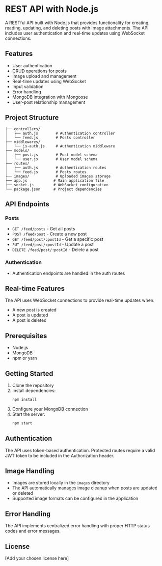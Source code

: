 # REST API with Node.js

A RESTful API built with Node.js that provides functionality for creating, reading, updating, and deleting posts with image attachments. The API includes user authentication and real-time updates using WebSocket connections.

## Features

-   User authentication
-   CRUD operations for posts
-   Image upload and management
-   Real-time updates using WebSocket
-   Input validation
-   Error handling
-   MongoDB integration with Mongoose
-   User-post relationship management

## Project Structure

```
├── controllers/
│   ├── auth.js        # Authentication controller
│   └── feed.js        # Posts controller
├── middlewares/
│   └── is-auth.js     # Authentication middleware
├── models/
│   ├── post.js        # Post model schema
│   └── user.js        # User model schema
├── routes/
│   ├── auth.js        # Authentication routes
│   └── feed.js        # Posts routes
├── images/            # Uploaded images storage
├── app.js            # Main application file
├── socket.js         # WebSocket configuration
└── package.json      # Project dependencies
```

## API Endpoints

### Posts

-   `GET /feed/posts` - Get all posts
-   `POST /feed/post` - Create a new post
-   `GET /feed/post/:postId` - Get a specific post
-   `PUT /feed/post/:postId` - Update a post
-   `DELETE /feed/post/:postId` - Delete a post

### Authentication

-   Authentication endpoints are handled in the auth routes

## Real-time Features

The API uses WebSocket connections to provide real-time updates when:

-   A new post is created
-   A post is updated
-   A post is deleted

## Prerequisites

-   Node.js
-   MongoDB
-   npm or yarn

## Getting Started

1. Clone the repository
2. Install dependencies:
    ```bash
    npm install
    ```
3. Configure your MongoDB connection
4. Start the server:
    ```bash
    npm start
    ```

## Authentication

The API uses token-based authentication. Protected routes require a valid JWT token to be included in the Authorization header.

## Image Handling

-   Images are stored locally in the `images` directory
-   The API automatically manages image cleanup when posts are updated or deleted
-   Supported image formats can be configured in the application

## Error Handling

The API implements centralized error handling with proper HTTP status codes and error messages.

## License

[Add your chosen license here]
